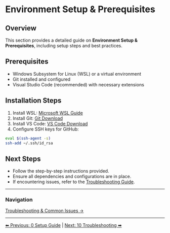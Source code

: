 <!-- description: Documentation about Environment Setup & Prerequisites for Your Organization. -->
# Environment Setup & Prerequisites

## Overview
This section provides a detailed guide on **Environment Setup & Prerequisites**, including setup steps and best practices.

## Prerequisites
- Windows Subsystem for Linux (WSL) or a virtual environment
- Git installed and configured
- Visual Studio Code (recommended) with necessary extensions

## Installation Steps
1. Install WSL: [Microsoft WSL Guide](https://learn.microsoft.com/en-us/windows/wsl/install)
2. Install Git: [Git Download](https://git-scm.com/downloads)
3. Install VS Code: [VS Code Download](https://code.visualstudio.com/)
4. Configure SSH keys for GitHub:
```bash
eval $(ssh-agent -s)
ssh-add ~/.ssh/id_rsa
```

## Next Steps
- Follow the step-by-step instructions provided.
- Ensure all dependencies and configurations are in place.
- If encountering issues, refer to the [Troubleshooting Guide](10-troubleshooting.md).

---

### Navigation
[Troubleshooting & Common Issues →](10-troubleshooting.md)

---

[⬅ Previous: 0 Setup Guide](0-setup-guide.md) | [Next: 10 Troubleshooting ➡](10-troubleshooting.md)
